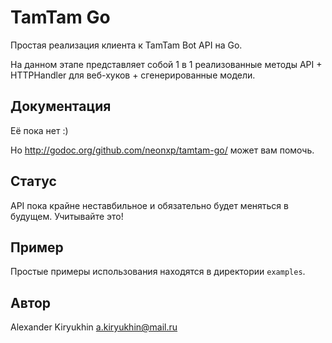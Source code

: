 # TamTam Go

Простая реализация клиента к TamTam Bot API на Go.

На данном этапе представляет собой 1 в 1 реализованные методы API + HTTPHandler для веб-хуков + сгенерированные модели.

## Документация

Её пока нет :)

Но http://godoc.org/github.com/neonxp/tamtam-go/ может вам помочь.

## Статус

API пока крайне неставбильное и обязательно будет меняться в будущем. Учитывайте это!

## Пример

Простые примеры использования находятся в директории `examples`.

## Автор

Alexander Kiryukhin <a.kiryukhin@mail.ru>
